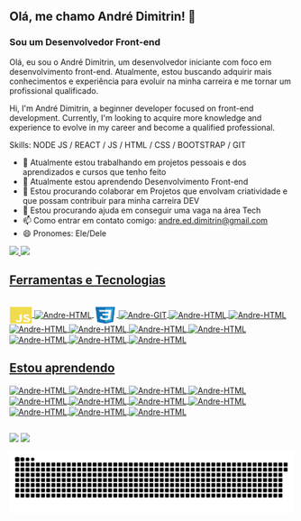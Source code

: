 ## Olá, me chamo André Dimitrin! 👋
### Sou um Desenvolvedor Front-end
Olá, eu sou o André Dimitrin, um desenvolvedor iniciante com foco em desenvolvimento front-end. Atualmente, estou buscando adquirir mais conhecimentos e experiência para evoluir na minha carreira e me tornar um profissional qualificado.

Hi, I'm André Dimitrin, a beginner developer focused on front-end development. Currently, I'm looking to acquire more knowledge and experience to evolve in my career and become a qualified professional.

Skills: NODE JS / REACT / JS / HTML / CSS / BOOTSTRAP / GIT

- 🔭 Atualmente estou trabalhando em projetos pessoais e dos aprendizados e cursos que tenho feito 
- 🌱 Atualmente estou aprendendo Desenvolvimento Front-end 
- 👯 Estou procurando colaborar em Projetos que envolvam criatividade e que possam contribuir para minha carreira DEV
- 🤔 Estou procurando ajuda em conseguir uma vaga na área Tech 
- 📫 Como entrar em contato comigo: andre.ed.dimitrin@gmail.com  
- 😄 Pronomes: Ele/Dele 


<div>
  <a href="https://github.com/andredimitrin">
  <img height="180em" src="https://github-readme-stats.vercel.app/api?username=andredimitrin&show_icons=true&theme=onedark&include_all_commits=true&count_private=true"/>
  <img height="180em" src="https://github-readme-stats.vercel.app/api/top-langs/?username=andredimitrin&layout=compact&langs_count=7&theme=onedark"/>
</div>
  
  ## Ferramentas e Tecnologias
<div style="display: inline_block"><br>
  <img align="center" alt="Andre-Js" height="30" width="40" src="https://raw.githubusercontent.com/devicons/devicon/master/icons/javascript/javascript-plain.svg">  
  <img align="center" alt="Andre-HTML" height="30" width="40" src="https://cdn.jsdelivr.net/gh/devicons/devicon/icons/html5/html5-original.svg" />          
  <img align="center" alt="Andre-CSS" height="30" width="40" src="https://raw.githubusercontent.com/devicons/devicon/master/icons/css3/css3-original.svg">  
  <img align="center" alt="Andre-GIT" height="30" width="40" src="https://cdn.jsdelivr.net/gh/devicons/devicon/icons/git/git-original.svg" />  
  <img align="center" alt="Andre-HTML" align="center" alt="Andre-GITHUB" height="30" width="40" src="https://cdn.jsdelivr.net/gh/devicons/devicon/icons/github/github-original.svg" />  
  <img align="center" alt="Andre-HTML" height="30" width="40" src="https://cdn.jsdelivr.net/gh/devicons/devicon/icons/bootstrap/bootstrap-original.svg" />          
  <img align="center" alt="Andre-HTML" height="30" width="40" src="https://cdn.jsdelivr.net/gh/devicons/devicon/icons/mongodb/mongodb-original.svg" />  
  <img align="center" alt="Andre-HTML" height="30" width="40" src="https://cdn.jsdelivr.net/gh/devicons/devicon/icons/mysql/mysql-plain.svg" />  
  <img align="center" alt="Andre-HTML" height="30" width="40" src="https://cdn.jsdelivr.net/gh/devicons/devicon/icons/sqlite/sqlite-original.svg" />          
  <img align="center" alt="Andre-HTML" height="30" width="40" src="https://cdn.jsdelivr.net/gh/devicons/devicon/icons/nodejs/nodejs-original.svg" />  
  <img align="center" alt="Andre-HTML" height="30" width="40" src="https://cdn.jsdelivr.net/gh/devicons/devicon/icons/react/react-original.svg" /> 
  <img align="center" alt="Andre-HTML" height="30" width="40" src="https://cdn.jsdelivr.net/gh/devicons/devicon/icons/tailwindcss/tailwindcss-plain.svg" />  
  <img align="center" alt="Andre-HTML" height="30" width="40" src="https://cdn.jsdelivr.net/gh/devicons/devicon/icons/sass/sass-original.svg" />
          
          
          
  
  
  
  ## Estou aprendendo 
  
  <img align="center" alt="Andre-HTML" height="30" width="40" src="https://cdn.jsdelivr.net/gh/devicons/devicon/icons/typescript/typescript-original.svg" />  
  <img align="center" alt="Andre-HTML" height="30" width="40" src="https://cdn.jsdelivr.net/gh/devicons/devicon/icons/vuejs/vuejs-original.svg" />  
  <img align="center" alt="Andre-HTML" height="30" width="40" src="https://cdn.jsdelivr.net/gh/devicons/devicon/icons/angularjs/angularjs-original.svg" />  
  <img align="center" alt="Andre-HTML" height="30" width="40" src="https://cdn.jsdelivr.net/gh/devicons/devicon/icons/azure/azure-original.svg" />  
  <img align="center" alt="Andre-HTML" height="30" width="40" src="https://cdn.jsdelivr.net/gh/devicons/devicon/icons/electron/electron-original.svg" />  
  <img align="center" alt="Andre-HTML" height="30" width="40" src="https://cdn.jsdelivr.net/gh/devicons/devicon/icons/jest/jest-plain.svg" />  
  <img align="center" alt="Andre-HTML" height="30" width="40" src="https://cdn.jsdelivr.net/gh/devicons/devicon/icons/kubernetes/kubernetes-plain.svg" />  
  <img align="center" alt="Andre-HTML" height="30" width="40" src="https://cdn.jsdelivr.net/gh/devicons/devicon/icons/docker/docker-original.svg" />  
  <img align="center" alt="Andre-HTML" height="30" width="40" src="https://cdn.jsdelivr.net/gh/devicons/devicon/icons/linux/linux-original.svg" />  
  <img align="center" alt="Andre-HTML" height="30" width="40" src="https://cdn.jsdelivr.net/gh/devicons/devicon/icons/nestjs/nestjs-plain.svg" />  
  <img align="center" alt="Andre-HTML" height="30" width="40" src="https://cdn.jsdelivr.net/gh/devicons/devicon/icons/nextjs/nextjs-original-wordmark.svg" />  
          
 
</div>
  
  ##
  
  <div>
    <a href="https://www.linkedin.com/in/andr%C3%A9-eduardo-dimitrin-andrade-8401a51a6/" target="_blank"><img src="https://img.shields.io/badge/LinkedIn-0077B5?style=for-the-badge&logo=linkedin&logoColor=white" target="_blank"></a>
    <a href = "andre.ed.dimitrin@gmail.com"><img src="https://img.shields.io/badge/Gmail-D14836?style=for-the-badge&logo=gmail&logoColor=white" target="_blank"></a>
  </div>
    
     
  
   ![Snake animation](https://github.com/andredimitrin/andredimitrin/blob/output/github-contribution-grid-snake.svg)
